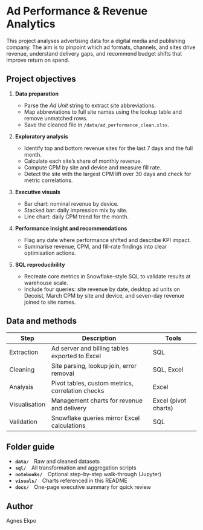 # Ad Performance & Revenue Analytics

This project analyses advertising data for a digital media and publishing company. The aim is to pinpoint which ad formats, channels, and sites drive revenue, understand delivery gaps, and recommend budget shifts that improve return on spend.

## Project objectives

1. **Data preparation**  
   - Parse the *Ad Unit* string to extract site abbreviations.  
   - Map abbreviations to full site names using the lookup table and remove unmatched rows.  
   - Save the cleaned file in `/data/ad_performance_clean.xlsx`. 

2. **Exploratory analysis**  
   - Identify top and bottom revenue sites for the last 7 days and the full month.  
   - Calculate each site’s share of monthly revenue.  
   - Compute CPM by site and device and measure fill rate.  
   - Detect the site with the largest CPM lift over 30 days and check for metric correlations.
     
3. **Executive visuals**  
   - Bar chart: nominal revenue by device.  
   - Stacked bar: daily impression mix by site.  
   - Line chart: daily CPM trend for the month. 

4. **Performance insight and recommendations**  
   - Flag any date where performance shifted and describe KPI impact.  
   - Summarise revenue, CPM, and fill-rate findings into clear optimisation actions.

5. **SQL reproducibility**  
   - Recreate core metrics in Snowflake-style SQL to validate results at warehouse scale.  
   - Include four queries: site revenue by date, desktop ad units on Decoist, March CPM by site and device, and seven-day revenue joined to site names. 

## Data and methods

| Step | Description | Tools |
|------|-------------|-------|
| Extraction | Ad server and billing tables exported to Excel | SQL |
| Cleaning | Site parsing, lookup join, error removal | SQL, Excel |
| Analysis | Pivot tables, custom metrics, correlation checks | Excel |
| Visualisation | Management charts for revenue and delivery | Excel (pivot charts) |
| Validation | Snowflake queries mirror Excel calculations | SQL |

## Folder guide

- **`data/`** Raw and cleaned datasets  
- **`sql/`** All transformation and aggregation scripts  
- **`notebooks/`** Optional step-by-step walk-through (Jupyter)  
- **`visuals/`** Charts referenced in this README  
- **`docs/`** One-page executive summary for quick review

## Author
Agnes Ekpo 
